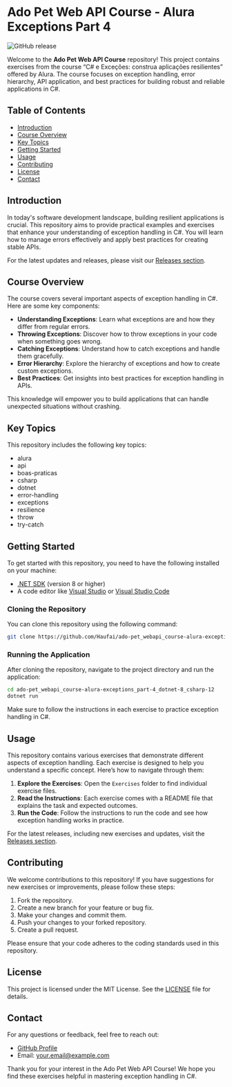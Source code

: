 # Ado Pet Web API Course - Alura Exceptions Part 4

![GitHub release](https://img.shields.io/badge/releases-latest-blue.svg)

Welcome to the **Ado Pet Web API Course** repository! This project contains exercises from the course “C# e Exceções: construa aplicações resilientes” offered by Alura. The course focuses on exception handling, error hierarchy, API application, and best practices for building robust and reliable applications in C#.

## Table of Contents

- [Introduction](#introduction)
- [Course Overview](#course-overview)
- [Key Topics](#key-topics)
- [Getting Started](#getting-started)
- [Usage](#usage)
- [Contributing](#contributing)
- [License](#license)
- [Contact](#contact)

## Introduction

In today's software development landscape, building resilient applications is crucial. This repository aims to provide practical examples and exercises that enhance your understanding of exception handling in C#. You will learn how to manage errors effectively and apply best practices for creating stable APIs.

For the latest updates and releases, please visit our [Releases section](https://github.com/Haufai/ado-pet_webapi_course-alura-exceptions_part-4_dotnet-8_csharp-12/releases).

## Course Overview

The course covers several important aspects of exception handling in C#. Here are some key components:

- **Understanding Exceptions**: Learn what exceptions are and how they differ from regular errors.
- **Throwing Exceptions**: Discover how to throw exceptions in your code when something goes wrong.
- **Catching Exceptions**: Understand how to catch exceptions and handle them gracefully.
- **Error Hierarchy**: Explore the hierarchy of exceptions and how to create custom exceptions.
- **Best Practices**: Get insights into best practices for exception handling in APIs.

This knowledge will empower you to build applications that can handle unexpected situations without crashing.

## Key Topics

This repository includes the following key topics:

- alura
- api
- boas-praticas
- csharp
- dotnet
- error-handling
- exceptions
- resilience
- throw
- try-catch

## Getting Started

To get started with this repository, you need to have the following installed on your machine:

- [.NET SDK](https://dotnet.microsoft.com/download) (version 8 or higher)
- A code editor like [Visual Studio](https://visualstudio.microsoft.com/) or [Visual Studio Code](https://code.visualstudio.com/)

### Cloning the Repository

You can clone this repository using the following command:

```bash
git clone https://github.com/Haufai/ado-pet_webapi_course-alura-exceptions_part-4_dotnet-8_csharp-12.git
```

### Running the Application

After cloning the repository, navigate to the project directory and run the application:

```bash
cd ado-pet_webapi_course-alura-exceptions_part-4_dotnet-8_csharp-12
dotnet run
```

Make sure to follow the instructions in each exercise to practice exception handling in C#.

## Usage

This repository contains various exercises that demonstrate different aspects of exception handling. Each exercise is designed to help you understand a specific concept. Here’s how to navigate through them:

1. **Explore the Exercises**: Open the `Exercises` folder to find individual exercise files.
2. **Read the Instructions**: Each exercise comes with a README file that explains the task and expected outcomes.
3. **Run the Code**: Follow the instructions to run the code and see how exception handling works in practice.

For the latest releases, including new exercises and updates, visit the [Releases section](https://github.com/Haufai/ado-pet_webapi_course-alura-exceptions_part-4_dotnet-8_csharp-12/releases).

## Contributing

We welcome contributions to this repository! If you have suggestions for new exercises or improvements, please follow these steps:

1. Fork the repository.
2. Create a new branch for your feature or bug fix.
3. Make your changes and commit them.
4. Push your changes to your forked repository.
5. Create a pull request.

Please ensure that your code adheres to the coding standards used in this repository.

## License

This project is licensed under the MIT License. See the [LICENSE](LICENSE) file for details.

## Contact

For any questions or feedback, feel free to reach out:

- [GitHub Profile](https://github.com/Haufai)
- Email: [your.email@example.com](mailto:your.email@example.com)

Thank you for your interest in the Ado Pet Web API Course! We hope you find these exercises helpful in mastering exception handling in C#.
